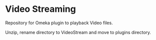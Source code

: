 Video Streaming
===========

Repository for Omeka plugin to playback Video files.

Unzip, rename directory to VideoStream and move to plugins directory.
